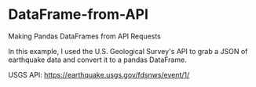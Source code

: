 # DataFrame-from-API

Making Pandas DataFrames from API Requests

In this example, I used the U.S. Geological Survey's API to grab a JSON of earthquake data and convert it to a pandas DataFrame.

USGS API: https://earthquake.usgs.gov/fdsnws/event/1/
